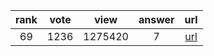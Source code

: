 
| rank | vote | view | answer | url |
|:-:|:-:|:-:|:-:|:-:|
|69|1236|1275420|7| [url](http://stackoverflow.com/questions/4706499/how-do-you-append-to-a-file) |
